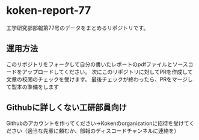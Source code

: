 # koken-report-77
工学研究部部報第77号のデータをまとめるリポジトリです。

## 運用方法
このリポジトリをフォークして自分の書いたレポートのpdfファイルとソースコードをアップロードしてください。
次にこのリポジトリに対してPRを作成して文章の校閲のチェックを受けます。
最後チェックが終わったら、PRをマージして製本の準備をします

## Githubに詳しくない工研部員向け
Githubのアカウントを作ってください→Kokenのorganizationに招待を受けてください（適当な先輩に頼むか、部報のディスコードチャンネルに連絡を）

